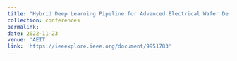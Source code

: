 ```yaml
---
title: "Hybrid Deep Learning Pipeline for Advanced Electrical Wafer Defect Maps Assessment"
collection: conferences
permalink: 
date: 2022-11-23
venue: 'AEIT'
link: 'https://ieeexplore.ieee.org/document/9951783'
---
```

